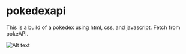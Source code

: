 # pokedexapi

This is a build of a pokedex using html, css, and javascript. Fetch from pokeAPI.

![Alt text](/relative/path/to/img.jpg?raw=true "Optional Title")